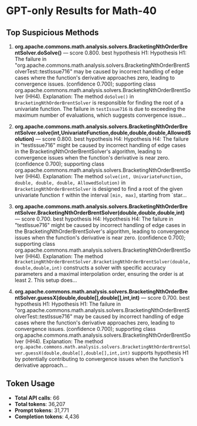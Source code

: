 # GPT-only Results for Math-40

## Top Suspicious Methods

1. **org.apache.commons.math.analysis.solvers.BracketingNthOrderBrentSolver.doSolve()** — score 0.800. best hypothesis H1: Hypothesis H1: The failure in "org.apache.commons.math.analysis.solvers.BracketingNthOrderBrentSolverTest::testIssue716" may be caused by incorrect handling of edge cases where the function's derivative approaches zero, leading to convergence issues. (confidence 0.700); supporting class org.apache.commons.math.analysis.solvers.BracketingNthOrderBrentSolver (HH4).
    Explanation: The method `doSolve()` in `BracketingNthOrderBrentSolver` is responsible for finding the root of a univariate function. The failure in `testIssue716` is due to exceeding the maximum number of evaluations, which suggests convergence issue...

2. **org.apache.commons.math.analysis.solvers.BracketingNthOrderBrentSolver.solve(int,UnivariateFunction,double,double,double,AllowedSolution)** — score 0.800. best hypothesis H4: Hypothesis H4: The failure in "testIssue716" might be caused by incorrect handling of edge cases in the BracketingNthOrderBrentSolver's algorithm, leading to convergence issues when the function's derivative is near zero. (confidence 0.700); supporting class org.apache.commons.math.analysis.solvers.BracketingNthOrderBrentSolver (HH4).
    Explanation: The method `solve(int, UnivariateFunction, double, double, double, AllowedSolution)` in `BracketingNthOrderBrentSolver` is designed to find a root of the given univariate function `f` within the interval `[min, max]`, starting from `star...

3. **org.apache.commons.math.analysis.solvers.BracketingNthOrderBrentSolver.BracketingNthOrderBrentSolver(double,double,double,int)** — score 0.700. best hypothesis H4: Hypothesis H4: The failure in "testIssue716" might be caused by incorrect handling of edge cases in the BracketingNthOrderBrentSolver's algorithm, leading to convergence issues when the function's derivative is near zero. (confidence 0.700); supporting class org.apache.commons.math.analysis.solvers.BracketingNthOrderBrentSolver (HH4).
    Explanation: The method `BracketingNthOrderBrentSolver.BracketingNthOrderBrentSolver(double,double,double,int)` constructs a solver with specific accuracy parameters and a maximal interpolation order, ensuring the order is at least 2. This setup does...

4. **org.apache.commons.math.analysis.solvers.BracketingNthOrderBrentSolver.guessX(double,double[],double[],int,int)** — score 0.700. best hypothesis H1: Hypothesis H1: The failure in "org.apache.commons.math.analysis.solvers.BracketingNthOrderBrentSolverTest::testIssue716" may be caused by incorrect handling of edge cases where the function's derivative approaches zero, leading to convergence issues. (confidence 0.700); supporting class org.apache.commons.math.analysis.solvers.BracketingNthOrderBrentSolver (HH4).
    Explanation: The method `org.apache.commons.math.analysis.solvers.BracketingNthOrderBrentSolver.guessX(double,double[],double[],int,int)` supports hypothesis H1 by potentially contributing to convergence issues when the function's derivative approach...


## Token Usage

- **Total API calls**: 66
- **Total tokens**: 36,207
- **Prompt tokens**: 31,771
- **Completion tokens**: 4,436
